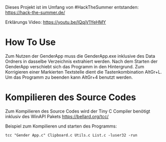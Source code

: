 Dieses Projekt ist im Umfang von #HackTheSummer entstanden:
https://hack-the-summer.de/

Erklärungs Video:
https://youtu.be/IQqjV1YeHMY


#	How To Use


Zum Nutzen der GenderApp muss die GenderApp.exe inklusive des Data Ordners in dasselbe Verzeichnis extrahiert werden. Nach dem Starten der GenderApp verschiebt sich das Programm in den Hintergrund. Zum Korrigieren einer Markierten Textstelle dient die Tastenkombination AltGr+L.
Um das Programm zu beenden kann AltGr+4 benutzt werden.


#	Kompilieren des Source Codes


Zum Kompilieren des Source Codes wird der Tiny C Compiler benötigt inklusiv des WinAPI Pakets https://bellard.org/tcc/

Beispiel zum Kompilieren und starten des Programms:

`tcc "Gender App.c" Clipboard.c Utils.c List.c -luser32 -run`
